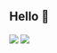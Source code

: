 ## Hello 👋

<img align="center" src="https://github-readme-stats.vercel.app/api/top-langs/?username=lxinr&show_icons=true&icon_color=ad0d52&text_color=24292e&bg_color=ffffff&hide_title=true" />

<img align="center" src="https://github-readme-stats.vercel.app/api?username=lxinr&show_icons=true&icon_color=ad0d52&text_color=24292e&bg_color=ffffff&hide_title=true" />

<!--
**lxinr/lxinr** is a ✨ _special_ ✨ repository because its `README.md` (this file) appears on your GitHub profile.

Here are some ideas to get you started:

- 🔭 I’m currently working on ...
- 🌱 I’m currently learning ...
- 👯 I’m looking to collaborate on ...
- 🤔 I’m looking for help with ...
- 💬 Ask me about ...
- 📫 How to reach me: ...
- 😄 Pronouns: ...
- ⚡ Fun fact: ...
-->
